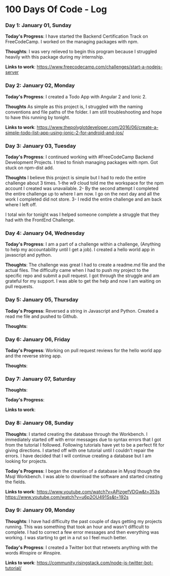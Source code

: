 # 100 Days Of Code - Log

<!-- ### Day 0: December 31, 2016 (Example 1)
##### (delete me or comment me out)

**Today's Progress**: Fixed CSS, worked on canvas functionality for the app.

**Thoughts:** I really struggled with CSS, but, overall, I feel like I am slowly getting better at it. Canvas is still new for me, but I managed to figure out some basic functionality.

**Link to work:** [Calculator App](http://www.example.com)

### Day 0: December 31, 2016 (Example 2)
##### (delete me or comment me out)

**Today's Progress**: Fixed CSS, worked on canvas functionality for the app.

**Thoughts**: I really struggled with CSS, but, overall, I feel like I am slowly getting better at it. Canvas is still new for me, but I managed to figure out some basic functionality.

**Link(s) to work**: [Calculator App](http://www.example.com) -->
<!-- **Link(s) to work**
1. [Find the Longest Word in a String](https://www.freecodecamp.com/challenges/find-the-longest-word-in-a-string)
2. [Title Case a Sentence](https://www.freecodecamp.com/challenges/title-case-a-sentence) -->


### Day 1: January 01, Sunday

**Today's Progress**: I have started the Backend Certification Track on FreeCodeCamp.  I worked on the managing packages with npm.

**Thoughts**:  I was very relieved to begin this program because I struggled heavily with this package during my internship.

**Links to work**:  https://www.freecodecamp.com/challenges/start-a-nodejs-server

### Day 2: January 02, Monday

**Today's Progress**: I created a Todo App with Angular 2 and Ionic 2.

**Thoughts** As simple as this project is, I struggled with the naming conventions and file paths of the folder.  I am still troubleshooting and hope to have this running by tonight.

**Links to work**:
https://www.thepolyglotdeveloper.com/2016/06/create-a-simple-todo-list-app-using-ionic-2-for-android-and-ios/

### Day 3: January 03, Tuesday

**Today's Progress**: I continued working with #FreeCodeCamp Backend Development Projects.  I tried to finish managing packages with npm.  Got stuck on npm-dist add.

**Thoughts** I believe this project is simple but I had to redo the entire challenge about 3 times. 1-the w9 cloud told me the workspace for the npm account I created was unavailable.  2- By the second attempt I completed the entire challenge up to where I am now.  I go on the next day and all the work I completed did not store.  3-  I redid the entire challenge and am back where I left off.  

I total win for tonight was I helped someone complete a struggle that they had with the FrontEnd Challenge.

### Day 4: January 04, Wednesday

**Today's Progress**:  I am a part of a challenge within a challenge, (Anything to help my accountability until I get a job).  I created a hello world app in javascript and python.

**Thoughts**:  The challenge was great I had to create a readme.md file and the actual files.  The difficulty came when I had to push my project to the specific repo and submit a pull request.  I got through the struggle and am grateful for my support.  I was able to get the help and now I am waiting on pull requests.

### Day 5: January 05, Thursday

**Today's Progress**:  Reversed a string in Javascript and Python. Created a read me file and pushed to Github.


**Thoughts**:

### Day 6: January 06, Friday
**Today's Progress**:  Working on pull request reviews for the hello world app and the reverse string app.

**Thoughts**:

### Day 7: January 07, Saturday

**Thoughts**:

**Today's Progress**:

**Links to work**:

### Day 8: January 08, Sunday

**Thoughts**:  I started creating the database through the Workbench.  I immediately started off with error messages due to syntax errors that I got from the tutorial I followed.  Following tutorials have yet to be a perfect fit for giving directions.  I started off with one tutorial until I couldn't repair the errors.  I have decided that I will continue creating a database but I am looking for projects.

**Today's Progress**:  I began the creation of a database in Mysql though the Msql Workbench.  I was able to download the software and started creating the fields.

**Links to work**:
https://www.youtube.com/watch?v=APizgefVDGw&t=353s
https://www.youtube.com/watch?v=u6p2OU491Ss&t=192s

### Day 9: January 09, Monday

**Thoughts**:  I have had difficulty the past couple of days getting my projects running.  This was something that took an hour and wasn't difficult to complete.  I had to correct a few error messages and then everything was working.  I was starting to get in a rut so I feel much better.

**Today's Progress**:  I created a Twitter bot that retweets anything with the words #Inspire or #inspire.  

**Links to work**:
https://community.risingstack.com/node-js-twitter-bot-tutorial/
